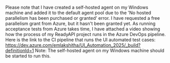 Please note that I have created a self-hosted agent on my Windows machine and added it to the default agent pool due to the 'No hosted parallelism has been purchased or granted' error. I have requested a free parallelism grant from Azure, but it hasn't been granted yet. As running acceptance tests from Azure takes time, I have attached a video showing how the process of my ReadyAPI project runs in the Azure DevOps pipeline.
Here is the link to the CI pipeline that runs the UI automated  test cases: https://dev.azure.com/emlakshitha/UI_Automation_2025/_build?definitionId=1
Note: The self-hosted agent on my Windows machine should be started to run this.